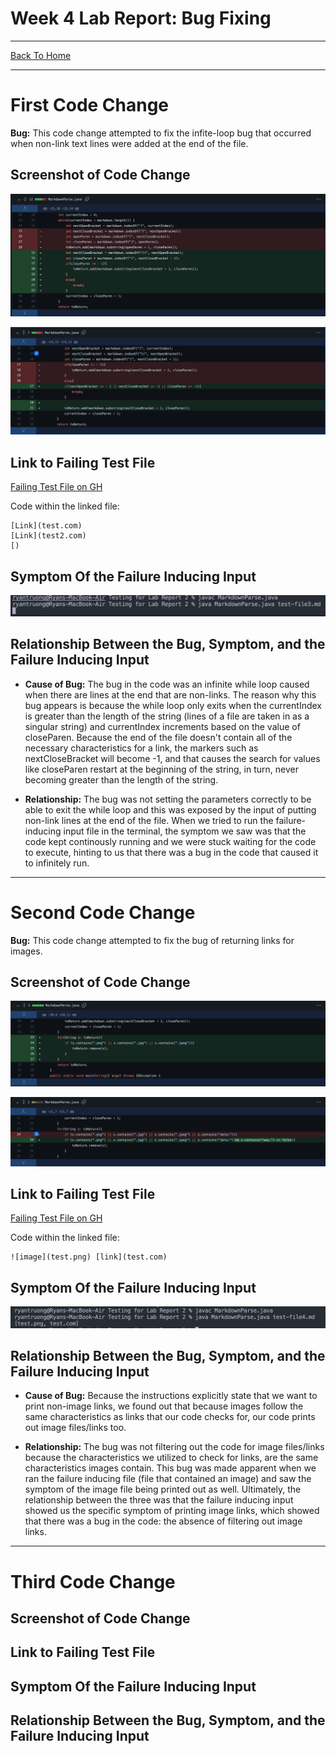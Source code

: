 # Week 4 Lab Report: Bug Fixing
---
[Back To Home](https://ryan-truong.github.io/cse15l-lab-reports/)

---

# **First Code Change**
**Bug:** This code change attempted to fix the infite-loop bug that occurred when non-link text lines were added at the end of the file.

## Screenshot of Code Change

![Image](labreport2_pictures/bug1_2.png)

![Image](labreport2_pictures/bug1.png)

## Link to Failing Test File


[Failing Test File on GH](https://github.com/ryan-truong/markdown-parse/blob/f654b025656bd716269912381403a398678a33bc/test3.md)

Code within the linked file:
```
[Link](test.com)
[Link](test2.com)
[)
```

## Symptom Of the Failure Inducing Input
![Image](labreport2_pictures/symp1.png)

## Relationship Between the Bug, Symptom, and the Failure Inducing Input
* **Cause of Bug:** The bug in the code was an infinite while loop caused when there are lines at the end that are non-links. The reason why this bug appears is because the while loop only exits when the currentIndex is greater than the length of the string (lines of a file are taken in as a singular string) and currentIndex increments based on the value of closeParen. Because the end of the file doesn't contain all of the necessary characteristics for a link, the markers such as nextCloseBracket will become -1, and that causes the search for values like closeParen restart at the beginning of the string, in turn, never becoming greater than the length of the string.

* **Relationship:** The bug was not setting the parameters correctly to be able to exit the while loop and this was exposed by the input of putting non-link lines at the end of the file. When we tried to run the failure-inducing input file in the terminal, the symptom we saw was that the code kept continously running and we were stuck waiting for the code to execute, hinting to us that there was a bug in the code that caused it to infinitely run.

---
# **Second Code Change**
**Bug:** This code change attempted to fix the bug of returning links for images.

## Screenshot of Code Change
![Image](labreport2_pictures/bug2_1.png)

![Image](labreport2_pictures/bug2_2.png)



## Link to Failing Test File
[Failing Test File on GH](https://github.com/ryan-truong/markdown-parse/blob/be0005f905d56566c40a8ec6d230c4ba6244a062/test4.md)

Code within the linked file:
```
![image](test.png) [link](test.com)
```

## Symptom Of the Failure Inducing Input
![Image](labreport2_pictures/symp2.png)

## Relationship Between the Bug, Symptom, and the Failure Inducing Input
* **Cause of Bug:** Because the instructions explicitly state that we want to print non-image links, we found out that because images follow the same characteristics as links that our code checks for, our code prints out image files/links too. 

* **Relationship:** The bug was not filtering out the code for image files/links because the characteristics we utilized to check for links, are the same characteristics images contain. This bug was made apparent when we ran the failure inducing file (file that contained an image) and saw the symptom of the image file being printed out as well. Ultimately, the relationship between the three was that the failure inducing input showed us the specific symptom of printing image links, which showed that there was a bug in the code: the absence of filtering out image links.

---
# **Third Code Change**


## Screenshot of Code Change

## Link to Failing Test File

## Symptom Of the Failure Inducing Input

## Relationship Between the Bug, Symptom, and the Failure Inducing Input